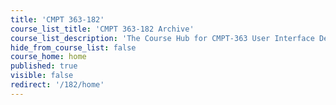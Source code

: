 ```yaml
---
title: 'CMPT 363-182'
course_list_title: 'CMPT 363-182 Archive'
course_list_description: 'The Course Hub for CMPT-363 User Interface Design, archived from the Summer of 2018'
hide_from_course_list: false
course_home: home
published: true
visible: false
redirect: '/182/home'
---
```

